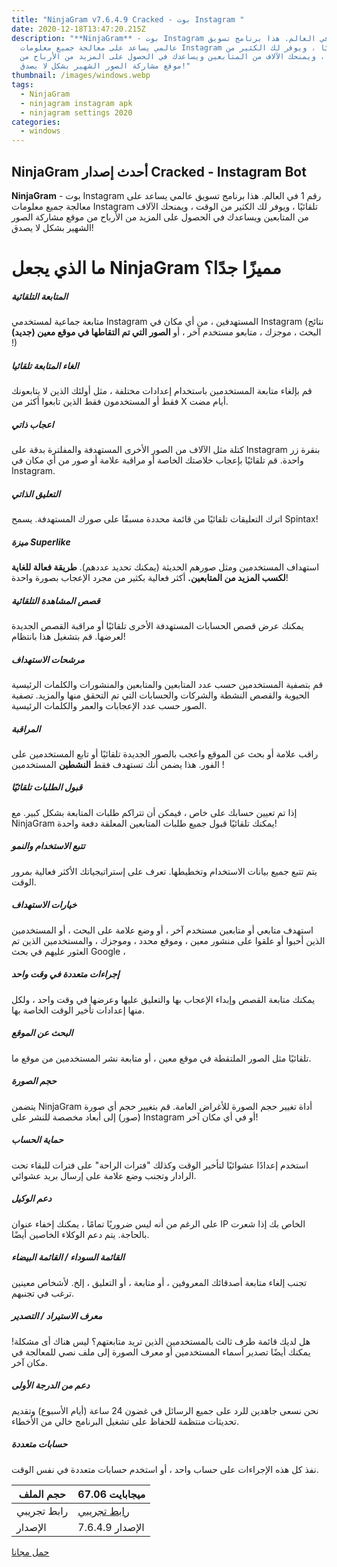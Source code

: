 ```yaml
---
title: "NinjaGram v7.6.4.9 Cracked - بوت Instagram "
date: 2020-12-18T13:47:20.215Z
description: "**NinjaGram** - بوت Instagram رقم 1 في العالم. هذا برنامج تسويق
  عالمي يساعد على معالجة جميع معلومات Instagram تلقائيًا ، ويوفر لك الكثير من
  الوقت ، ويمنحك الآلاف من المتابعين ويساعدك في الحصول على المزيد من الأرباح من
  موقع مشاركة الصور الشهير بشكل لا يصدق!"
thumbnail: /images/windows.webp
tags:
  - NinjaGram
  - ninjagram instagram apk
  - ninjagram settings 2020
categories:
  - windows
---
```

<!--StartFragment-->

## NinjaGram أحدث إصدار Cracked - Instagram Bot

**NinjaGram** - بوت Instagram رقم 1 في العالم. هذا برنامج تسويق عالمي يساعد على معالجة جميع معلومات Instagram تلقائيًا ، ويوفر لك الكثير من الوقت ، ويمنحك الآلاف من المتابعين ويساعدك في الحصول على المزيد من الأرباح من موقع مشاركة الصور الشهير بشكل لا يصدق!

# ما الذي يجعل NinjaGram مميزًا جدًا؟

##### المتابعة التلقائية

متابعة جماعية لمستخدمي Instagram المستهدفين ، من أي مكان في Instagram (نتائج البحث ، موجزك ، متابعو مستخدم آخر ، أو **الصور التي تم التقاطها في موقع معين (جديد)** !)

##### الغاء المتابعة تلقائيا

قم بإلغاء متابعة المستخدمين باستخدام إعدادات مختلفة ، مثل أولئك الذين لا يتابعونك فقط أو المستخدمون فقط الذين تابعوا أكثر من X أيام مضت.

##### اعجاب ذاتي

كتلة مثل الآلاف من الصور الأخرى المستهدفة والمفلترة بدقة على Instagram بنقرة زر واحدة. قم تلقائيًا بإعجاب خلاصتك الخاصة أو مراقبة علامة أو صور من أي مكان في Instagram.

##### التعليق الذاتي

اترك التعليقات تلقائيًا من قائمة محددة مسبقًا على صورك المستهدفة. يسمح Spintax!

##### ميزة Superlike

استهداف المستخدمين ومثل صورهم الحديثة (يمكنك تحديد عددهم). **طريقة فعالة للغاية لكسب المزيد من المتابعين.** أكثر فعالية بكثير من مجرد الإعجاب بصورة واحدة!

##### قصص المشاهدة التلقائية

يمكنك عرض قصص الحسابات المستهدفة الأخرى تلقائيًا أو مراقبة القصص الجديدة لعرضها. قم بتشغيل هذا بانتظام!

##### مرشحات الاستهداف

قم بتصفية المستخدمين حسب عدد المتابعين والمتابعين والمنشورات والكلمات الرئيسية الحيوية والقصص النشطة والشركات والحسابات التي تم التحقق منها والمزيد. تصفية الصور حسب عدد الإعجابات والعمر والكلمات الرئيسية.

##### المراقبة

راقب علامة أو بحث عن الموقع واعجب بالصور الجديدة تلقائيًا أو تابع المستخدمين على الفور. هذا يضمن أنك تستهدف فقط **النشطين** المستخدمين !

##### قبول الطلبات تلقائيًا

إذا تم تعيين حسابك على خاص ، فيمكن أن تتراكم طلبات المتابعة بشكل كبير. مع NinjaGram يمكنك تلقائيًا قبول جميع طلبات المتابعين المعلقة دفعة واحدة!

##### تتبع الاستخدام والنمو

يتم تتبع جميع بيانات الاستخدام وتخطيطها. تعرف على إستراتيجياتك الأكثر فعالية بمرور الوقت.

##### خيارات الاستهداف

استهدف متابعي أو متابعين مستخدم آخر ، أو وضع علامة على البحث ، أو المستخدمين الذين أحبوا أو علقوا على منشور معين ، وموقع محدد ، وموجزك ، والمستخدمين الذين تم العثور عليهم في بحث Google ،

##### إجراءات متعددة في وقت واحد

يمكنك متابعة القصص وإبداء الإعجاب بها والتعليق عليها وعرضها في وقت واحد ، ولكل منها إعدادات تأخير الوقت الخاصة بها.

##### البحث عن الموقع

تلقائيًا مثل الصور الملتقطة في موقع معين ، أو متابعة نشر المستخدمين من موقع ما.

##### حجم الصورة

يتضمن NinjaGram أداة تغيير حجم الصورة للأغراض العامة. قم بتغيير حجم أي صورة (صور) إلى أبعاد مخصصة للنشر على Instagram أو في أي مكان آخر!

##### حماية الحساب

استخدم إعدادًا عشوائيًا لتأخير الوقت وكذلك "فترات الراحة" على فترات للبقاء تحت الرادار وتجنب وضع علامة على إرسال بريد عشوائي.

##### دعم الوكيل

على الرغم من أنه ليس ضروريًا تمامًا ، يمكنك إخفاء عنوان IP الخاص بك إذا شعرت بالحاجة. يتم دعم الوكلاء الخاصين أيضًا.

##### القائمة السوداء / القائمة البيضاء

تجنب إلغاء متابعة أصدقائك المعروفين ، أو متابعة ، أو التعليق ، إلخ. لأشخاص معينين ترغب في تجنبهم.

##### معرف الاستيراد / التصدير

هل لديك قائمة طرف ثالث بالمستخدمين الذين تريد متابعتهم؟ ليس هناك أى مشكلة! يمكنك أيضًا تصدير أسماء المستخدمين أو معرف الصورة إلى ملف نصي للمعالجة في مكان آخر.

##### دعم من الدرجة الأولى

نحن نسعى جاهدين للرد على جميع الرسائل في غضون 24 ساعة (أيام الأسبوع) وتقديم تحديثات منتظمة للحفاظ على تشغيل البرنامج خالي من الأخطاء.

##### حسابات متعددة

نفذ كل هذه الإجراءات على حساب واحد ، أو استخدم حسابات متعددة في نفس الوقت.

| حجم الملف   | 67.06 ميجابايت                                                                         |
| ----------- | -------------------------------------------------------------------------------------- |
| رابط تجريبي | [رابط تجريبي](http://blankrefer.com/?http://ninjapinner.com/ninjagram-instagram-bot-2) |
| الإصدار     | الإصدار 7.6.4.9                                                                        |



[حمل مجانا](https://gogodl.com/cebdf52afbf10a0c/NinjaGram.7.6.4.9.zip)



<!--EndFragment-->